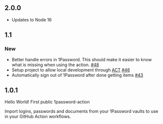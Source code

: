 ## 2.0.0

- Updates to Node 16

## 1.1

### New
- Better handle errors in 1Password. This should make it easier to know what is missing when using the action. [#48](https://github.com/RobotsAndPencils/1password-action/pull/48)
- Setup project to allow local development through [ACT](https://github.com/nektos/act) [#46](https://github.com/RobotsAndPencils/1password-action/pull/46)
- Automatically sign out of 1Password after done getting items [#43](https://github.com/RobotsAndPencils/1password-action/pull/43)


## 1.0.1

Hello World! First public 1password-action 

Import logins, passwords and documents from your 1Password vaults to use in your GitHub Action workflows.
